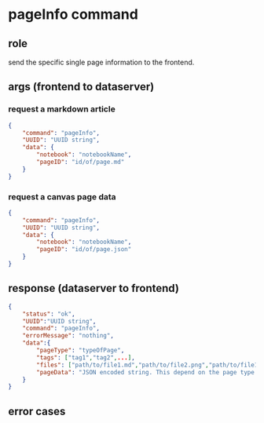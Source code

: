 # pageInfo command
## role
 send the specific single page information to the frontend.

## args (frontend to dataserver)
### request a markdown article
```json
{
    "command": "pageInfo",
    "UUID": "UUID string",
    "data": {
        "notebook": "notebookName",
        "pageID": "id/of/page.md"
    }
}
```
### request a canvas page data
```json
{
    "command": "pageInfo",
    "UUID": "UUID string",
    "data": {
        "notebook": "notebookName",
        "pageID": "id/of/page.json"
    }
}
```

## response (dataserver to frontend)
```json
{
    "status": "ok",
    "UUID":"UUID string",
    "command": "pageInfo",
    "errorMessage": "nothing",
    "data":{
        "pageType": "typeOfPage",
        "tags": ["tag1","tag2",...],
        "files": ["path/to/file1.md","path/to/file2.png","path/to/file1.blender"...],
        "pageData": "JSON encoded string. This depend on the page type."
    }
}
```

## error cases



